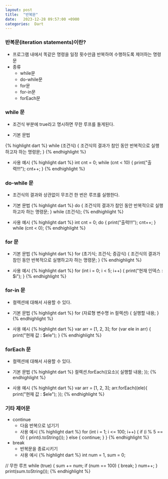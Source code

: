 ```yaml
---
layout: post
title:  "반복문"
date:   2023-12-28 09:57:00 +0900
categories:  Dart
---
```


### 반복문(iteration statements)이란?

- 프로그램 내에서 똑같은 명령을 일정 횟수만큼 반복하여 수행하도록 제어하는 명령문
- 종류
    - while문
    - do-while문
    - for문
    - for-in문
    - forEach문
    
### while 문

- 조건식 부분에 true라고 명시하면 무한 루프를 돌게된다.

- 기본 문법

{% highlight dart %}
while (조건식) {
    조건식의 결과가 참인 동안 반복적으로 실행하고자 하는 명령문;
}
{% endhighlight %}

- 사용 예시
{% highlight dart %}
int cnt = 0;
while (cnt < 10) {
    print("출력!!!");
    cnt++;
}
{% endhighlight %}

### do-while 문

- 조건식의 결과와 상관없이 무조건 한 번은 루프를 실행한다.

- 기본 문법
{% highlight dart %}
do {
    조건식의 결과가 참인 동안 반복적으로 실행하고자 하는 명령문;
} while (조건식);
{% endhighlight %}

- 사용 예시
{% highlight dart %}
int cnt = 0;
do {
    print("출력!!!");
    cnt++;
} while (cnt < 0);
{% endhighlight %}

### for 문

- 기본 문법
{% highlight dart %}
for (초기식; 조건식; 증감식) {
    조건식의 결과가 참인 동안 반복적으로 실행하고자 하는 명령문;
}
{% endhighlight %}

- 사용 예시
{% highlight dart %}
for (int i = 0; i < 5; i++) {
    print("현재 인덱스 : $i");
}
{% endhighlight %}

### for-in 문

- 컬렉션에 대해서 사용할 수 있다.

- 기본 문법
{% highlight dart %}
for (자료형 변수명 in 컬렉션) {
    실행할 내용;
}
{% endhighlight %}

- 사용 예시
{% highlight dart %}
var arr = [1, 2, 3];
for (var ele in arr) {
    print("현재 값 : $ele");
}
{% endhighlight %}

### forEach 문

- 컬렉션에 대해서 사용할 수 있다.

- 기본 문법
{% highlight dart %}
컬렉션.forEach((요소){
    실행할 내용;
});
{% endhighlight %}

- 사용 예시
{% highlight dart %}
var arr = [1, 2, 3];
arr.forEach((ele){
    print("현재 값 : $ele");
});
{% endhighlight %}

### 기타 제어문

- continue
    - 다음 반복으로 넘기기
    - 사용 예시
{% highlight dart %}
for (int i = 1; i <= 100; i++) {
    if (i % 5 == 0) {
        print(i.toString());
    } else {
        continue;
    }
}
{% endhighlight %}
- break
    - 반복문을 종료시키기
    - 사용 예시
{% highlight dart %}
int num = 1, sum = 0;

// 무한 루프
while (true) {
    sum += num;
    if (num == 100) {
        break;
    }
    num++;
}
print(sum.toString());
{% endhighlight %}